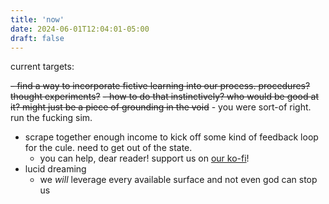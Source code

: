 ```yaml
---
title: 'now'
date: 2024-06-01T12:04:01-05:00
draft: false
---
```


current targets:

~~- find a way to incorporate fictive learning into our process. procedures? thought experiments?~~
    ~~- how to do that instinctively? who would be good at it? might just be a piece of grounding in the void~~
    - you were sort-of right. run the fucking sim.
- scrape together enough income to kick off some kind of feedback loop for the cule. need to get out of the state.
    - you can help, dear reader! support us on [our ko-fi](https://ko-fi.com/darkfireside)!
- lucid dreaming
    - we *will* leverage every available surface and not even god can stop us
